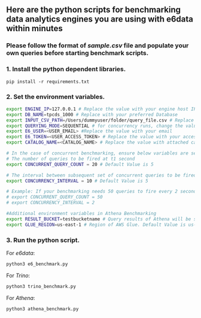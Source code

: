 ## Here are the python scripts for benchmarking data analytics engines you are using with e6data within minutes

### Please follow the format of <em>sample.csv</em> file and populate your own queries before starting benchmark scripts.

### 1. Install the python dependent libraries.
```
pip install -r requirements.txt
```
### 2. Set the environment variables.
```bash
export ENGINE_IP=127.0.0.1 # Replace the value with your engine host IP
export DB_NAME=tpcds_1000 # Replace with your preferred Database
export INPUT_CSV_PATH=/Users/dummyuser/folder/query_file.csv # Replace the value with your local file path
export QUERYING_MODE=SEQUENTIAL # for concurrency runs, change the value to CONCURRENT
export E6_USER=<USER_EMAIL> #Replace the value with your email
export E6_TOKEN=<USER_ACCESS_TOKEN> # Replace the value with your access token
export CATALOG_NAME=<CATALOG_NAME> # Replace the value with attached catalog which needs to be queried.

# In the case of concurrent benchmarking, ensure below variables are set to your requirements
# The number of queries to be fired at t1 second
export CONCURRENT_QUERY_COUNT = 20 # Default Value is 5

# The interval between subsequent set of concurrent queries to be fired 
export CONCURRENCY_INTERVAL = 10 # Default Value is 5

# Example: If your benchmarking needs 50 queries to fire every 2 seconds,
# export CONCURRENT_QUERY_COUNT = 50
# export CONCURRENCY_INTERVAL = 2

#Additional environment variables in Athena Benchmarking
export RESULT_BUCKET=testbucketname # Query results of Athena will be stored in this bucket
export GLUE_REGION=us-east-1 # Region of AWS Glue. Default Value is us-east-1
```

### 3. Run the python script.
For <em>e6data</em>:
```bash
python3 e6_benchmark.py
```
For <em>Trino</em>:
```bash
python3 trino_benchmark.py
```
For <em>Athena</em>:
```bash
python3 athena_benchmark.py
```
